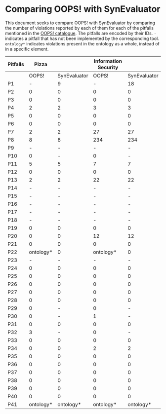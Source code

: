 # Comparing OOPS! with SynEvaluator

This document seeks to compare OOPS! with SynEvaluator by comparing the number of violations reported by each of them for each of the pitfalls mentioned in the [OOPS! catalogue](http://oops.linkeddata.es/catalogue.jsp). The pitfalls are encoded by their IDs. `-` indicates a pitfall that has not been implemented by the corresponding tool. `ontology*` indicates violations present in the ontology as a whole, instead of in a specific element.

| Pitfalls 	| Pizza     	|              	| Information Security 	|              	|
|----------	|-----------	|--------------	|----------------------	|--------------	|
|          	| OOPS!     	| SynEvaluator 	| OOPS!                	| SynEvaluator 	|
| P1       	| -         	| 9            	| -                    	| 18           	|
| P2       	| 0         	| 0            	| 0                    	| 0            	|
| P3       	| 0         	| 0            	| 0                    	| 0            	|
| P4       	| 2         	| 2            	| 3                    	| 3            	|
| P5       	| 0         	| 0            	| 0                    	| 0            	|
| P6       	| 0         	| 0            	| 0                    	| 0            	|
| P7       	| 2         	| 2            	| 27                   	| 27           	|
| P8       	| 8         	| 8            	| 234                  	| 234          	|
| P9       	| -         	| -            	| -                    	| -            	|
| P10      	| 0         	| -            	| 0                    	| -            	|
| P11      	| 5         	| 5            	| 7                    	| 7            	|
| P12      	| 0         	| 0            	| 0                    	| 0            	|
| P13      	| 2         	| 2            	| 22                   	| 22           	|
| P14      	| -         	| -            	| -                    	| -            	|
| P15      	| -         	| -            	| -                    	| -            	|
| P16      	| -         	| -            	| -                    	| -            	|
| P17      	| -         	| -            	| -                    	| -            	|
| P18      	| -         	| -            	| -                    	| -            	|
| P19      	| 0         	| 0            	| 0                    	| 0            	|
| P20      	| 0         	| 0            	| 12                   	| 12           	|
| P21      	| 0         	| 0            	| 0                    	| 0            	|
| P22      	| ontology* 	| 0            	| ontology*            	| 0            	|
| P23      	| -         	| -            	| -                    	| -            	|
| P24      	| 0         	| 0            	| 0                    	| 0            	|
| P25      	| 0         	| 0            	| 0                    	| 0            	|
| P26      	| 0         	| 0            	| 0                    	| 0            	|
| P27      	| 0         	| 0            	| 0                    	| 0            	|
| P28      	| 0         	| 0            	| 0                    	| 0            	|
| P29      	| 0         	| -            	| 0                    	| -            	|
| P30      	| 0         	| -            	| 1                    	| -            	|
| P31      	| 0         	| 0            	| 0                    	| 0            	|
| P32      	| 3         	| -            	| 0                    	| -            	|
| P33      	| 0         	| 0            	| 0                    	| 0            	|
| P34      	| 0         	| 0            	| 2                    	| 2            	|
| P35      	| 0         	| 0            	| 0                    	| 0            	|
| P36      	| 0         	| 0            	| 0                    	| 0            	|
| P37      	| 0         	| 0            	| 0                    	| 0            	|
| P38      	| 0         	| 0            	| 0                    	| 0            	|
| P39      	| 0         	| 0            	| 0                    	| 0            	|
| P40      	| 0         	| 0            	| 0                    	| 0            	|
| P41      	| ontology* 	| ontology*    	| ontology*            	| ontology*    	|